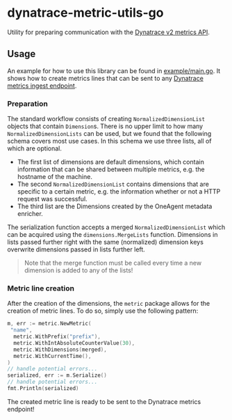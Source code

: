 # dynatrace-metric-utils-go

Utility for preparing communication with the [Dynatrace v2 metrics API](https://www.dynatrace.com/support/help/dynatrace-api/environment-api/metric-v2/).

## Usage

An example for how to use this library can be found in [example/main.go](example/main.go).
It shows how to create metrics lines that can be sent to any [Dynatrace metrics ingest endpoint](https://www.dynatrace.com/support/help/dynatrace-api/environment-api/metric-v2/post-ingest-metrics/).

### Preparation

The standard workflow consists of creating `NormalizedDimensionList` objects that contain `Dimension`s.
There is no upper limit to how many `NormalizedDimensionLists` can be used, but we found that the following schema covers most use cases.
In this schema we use three lists, all of which are optional.

* The first list of dimensions are default dimensions, which contain information that can be shared between multiple metrics, e.g. the hostname of the machine.
* The second `NormalizedDimensionList` contains dimensions that are specific to a certain metric, e.g. the information whether or not a HTTP request was successful.
* The third list are the Dimensions created by the OneAgent metadata enricher.

The serialization function accepts a merged `NormalizedDimensionList` which can be  acquired using the `dimensions.MergeLists` function.
Dimensions in lists passed further right with the same (normalized) dimension keys  overwrite dimensions passed in lists further left.

> Note that the merge function must be called every time a new dimension is added to any of the lists!

### Metric line creation

After the creation of the dimensions, the `metric` package allows for the creation of metric lines.
To do so, simply use the following pattern:

```go
m, err := metric.NewMetric(
 "name",
  metric.WithPrefix("prefix"),
  metric.WithIntAbsoluteCounterValue(30),
  metric.WithDimensions(merged),
  metric.WithCurrentTime(),
)
// handle potential errors... 
serialized, err := m.Serialize()
// handle potential errors... 
fmt.Println(serialized)
```

The created metric line is ready to be sent to the Dynatrace metrics endpoint!
